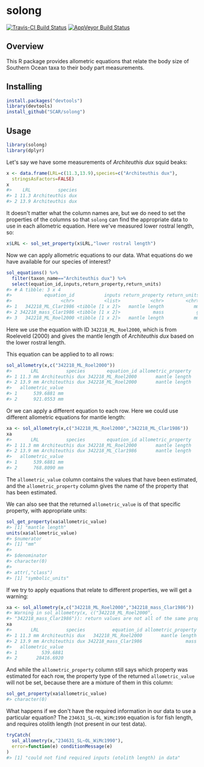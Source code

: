 
<!-- README.md is generated from README.Rmd. Please edit that file -->
solong
======

[![Travis-CI Build Status](https://travis-ci.org/SCAR/solong.svg?branch=master)](https://travis-ci.org/SCAR/solong) [![AppVeyor Build Status](https://ci.appveyor.com/api/projects/status/github/SCAR/solong?branch=master&svg=true)](https://ci.appveyor.com/project/SCAR/solong)

Overview
--------

This R package provides allometric equations that relate the body size of Southern Ocean taxa to their body part measurements.

Installing
----------

``` r
install.packages("devtools")
library(devtools)
install_github("SCAR/solong")
```

Usage
-----

``` r
library(solong)
library(dplyr)
```

Let's say we have some measurements of *Architeuthis dux* squid beaks:

``` r
x <- data.frame(LRL=c(11.3,13.9),species=c("Architeuthis dux"),
  stringsAsFactors=FALSE)
x
#>    LRL          species
#> 1 11.3 Architeuthis dux
#> 2 13.9 Architeuthis dux
```

It doesn't matter what the column names are, but we do need to set the properties of the columns so that `solong` can find the appropriate data to use in each allometric equation. Here we've measured lower rostral length, so:

``` r
x$LRL <- sol_set_property(x$LRL,"lower rostral length")
```

Now we can apply allometric equations to our data. What equations do we have available for our species of interest?

``` r
sol_equations() %>%
  filter(taxon_name=="Architeuthis dux") %>%
  select(equation_id,inputs,return_property,return_units)
#> # A tibble: 3 x 4
#>            equation_id           inputs return_property return_units
#>                  <chr>           <list>           <chr>        <chr>
#> 1   342218_ML_Clar1986 <tibble [1 x 2]>   mantle length           mm
#> 2 342218_mass_Clar1986 <tibble [1 x 2]>            mass            g
#> 3   342218_ML_Roel2000 <tibble [1 x 2]>   mantle length           mm
```

Here we use the equation with ID `342218_ML_Roel2000`, which is from Roeleveld (2000) and gives the mantle length of *Architeuthis dux* based on the lower rostral length.

This equation can be applied to to all rows:

``` r
sol_allometry(x,c("342218_ML_Roel2000"))
#>       LRL          species        equation_id allometric_property
#> 1 11.3 mm Architeuthis dux 342218_ML_Roel2000       mantle length
#> 2 13.9 mm Architeuthis dux 342218_ML_Roel2000       mantle length
#>   allometric_value
#> 1      539.6881 mm
#> 2      921.0553 mm
```

Or we can apply a different equation to each row. Here we could use different allometric equations for mantle length:

``` r
xa <- sol_allometry(x,c("342218_ML_Roel2000","342218_ML_Clar1986"))
xa
#>       LRL          species        equation_id allometric_property
#> 1 11.3 mm Architeuthis dux 342218_ML_Roel2000       mantle length
#> 2 13.9 mm Architeuthis dux 342218_ML_Clar1986       mantle length
#>   allometric_value
#> 1      539.6881 mm
#> 2      768.8090 mm
```

The `allometric_value` column contains the values that have been estimated, and the `allometric_property` column gives the name of the property that has been estimated.

We can also see that the returned `allometric_value` is of that specific property, with appropriate units:

``` r
sol_get_property(xa$allometric_value)
#> [1] "mantle length"
units(xa$allometric_value)
#> $numerator
#> [1] "mm"
#> 
#> $denominator
#> character(0)
#> 
#> attr(,"class")
#> [1] "symbolic_units"
```

If we try to apply equations that relate to different properties, we will get a warning:

``` r
xa <- sol_allometry(x,c("342218_ML_Roel2000","342218_mass_Clar1986"))
#> Warning in sol_allometry(x, c("342218_ML_Roel2000",
#> "342218_mass_Clar1986")): return values are not all of the same property
xa
#>       LRL          species          equation_id allometric_property
#> 1 11.3 mm Architeuthis dux   342218_ML_Roel2000       mantle length
#> 2 13.9 mm Architeuthis dux 342218_mass_Clar1986                mass
#>   allometric_value
#> 1         539.6881
#> 2       28416.6920
```

And while the `allometric_property` column still says which property was estimated for each row, the property type of the returned `allometric_value` will not be set, because there are a mixture of them in this column:

``` r
sol_get_property(xa$allometric_value)
#> character(0)
```

What happens if we don't have the required information in our data to use a particular equation? The `234631_SL~OL_WiMc1990` equation is for fish length, and requires otolith length (not present in our test data).

``` r
tryCatch(
  sol_allometry(x,"234631_SL~OL_WiMc1990"),
  error=function(e) conditionMessage(e)
)
#> [1] "could not find required inputs (otolith length) in data"
```
